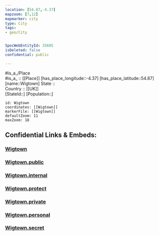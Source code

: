 ```yaml
---
location: [54.87,-4.37] 
mapzoom: [7,12] 
mapmarker: city 
type: City
tags:
- geo/City


SpocWebEntityId: 35605
isDeleted: false
confidential: public

---
```

#is_a_/Place  
#is_a_ :: [[Place]] 
[has_place_longitude::-4.37] 
[has_place_latitude::54.87] 
[name::Wigtown] 
State ::  
Country :: [[UK]]  
[StateId::] 
[Population::] 



```leaflet
id: Wigtown
coordinates: [[Wigtown]] 
markerFile: [[Wigtown]] 
defaultZoom: 11 
maxZoom: 18
```


## Confidential Links & Embeds: 

### [Wigtown](/_Standards/Earth/Continent/Europe/Europe~North/UK/Scotland/counties~Scotland/Dumfries_and_Galloway/Wigtown.md) 

### [Wigtown.public](/_public/Earth/Continent/Europe/Europe~North/UK/Scotland/counties~Scotland/Dumfries_and_Galloway/Wigtown.public.md) 

### [Wigtown.internal](/_internal/Earth/Continent/Europe/Europe~North/UK/Scotland/counties~Scotland/Dumfries_and_Galloway/Wigtown.internal.md) 

### [Wigtown.protect](/_protect/Earth/Continent/Europe/Europe~North/UK/Scotland/counties~Scotland/Dumfries_and_Galloway/Wigtown.protect.md) 

### [Wigtown.private](/_private/Earth/Continent/Europe/Europe~North/UK/Scotland/counties~Scotland/Dumfries_and_Galloway/Wigtown.private.md) 

### [Wigtown.personal](/_personal/Earth/Continent/Europe/Europe~North/UK/Scotland/counties~Scotland/Dumfries_and_Galloway/Wigtown.personal.md) 

### [Wigtown.secret](/_secret/Earth/Continent/Europe/Europe~North/UK/Scotland/counties~Scotland/Dumfries_and_Galloway/Wigtown.secret.md)

